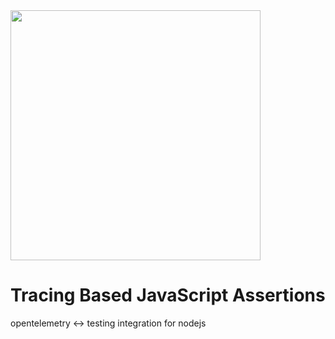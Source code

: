 <img src="https://user-images.githubusercontent.com/16322616/116516537-6374d180-a8d6-11eb-9c57-a5334729d7f8.png" width="400px"/>

# Tracing Based JavaScript Assertions
opentelemetry &lt;-> testing integration for nodejs
